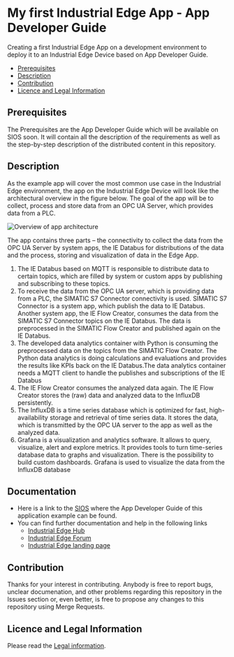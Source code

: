 # My first Industrial Edge App - App Developer Guide

Creating a first Industrial Edge App on a development environment to deploy it to an Industrial Edge Device based on App Developer Guide.

- [Prerequisites](#prerequisites)
- [Description](#description)
- [Contribution](#contribution)
- [Licence and Legal Information](#licence-and-legal-information)

## Prerequisites

The Prerequisites are the App Developer Guide which will be available on SIOS soon. It will contain all the description of the requirements as well as the step-by-step description of the distributed content in this repository.

## Description

As the example app will cover the most common use case in the Industrial Edge environment, the app on the Industrial Edge Device will look like the architectural overview in the figure below. The goal of the app will be to collect, process and store data from an OPC UA Server, which provides data from a PLC.

![Overview of app architecture](./docs/Picture_5_3_Architecture_IED.png)

The app contains three parts – the connectivity to collect the data from the OPC UA Server by system apps, the IE Databus for distributions of the data and the process, storing and visualization of data in the Edge App.

1. The IE Databus based on MQTT is responsible to distribute data to certain topics, which are filled by system or custom apps by publishing and subscribing to these topics.
2. To receive the data from the OPC UA server, which is providing data from a PLC, the SIMATIC S7 Connector connectivity is used. SIMATIC S7 Connector is a system app, which publish the data to IE Databus. Another system app, the IE Flow Creator, consumes the data from the SIMATIC S7 Connector topics on the IE Databus. The data is preprocessed in the SIMATIC Flow Creator and published again on the IE Databus.
3. The developed data analytics container with Python is consuming the preprocessed data on the topics from the SIMATIC Flow Creator. The Python data analytics is doing calculations and evaluations and provides the results like KPIs back on the IE Databus.The data analytics container needs a MQTT client to handle the publishes and subscriptions of the IE Databus
4. The IE Flow Creator consumes the analyzed data again. The IE Flow Creator stores the (raw) data and analyzed data to the InfluxDB persistently.
5. The InfluxDB is a time series database which is optimized for fast, high-availability storage and retrieval of time series data. It stores the data, which is transmitted by the OPC UA server to the app as well as the analyzed data.
6. Grafana is a visualization and analytics software. It allows to query, visualize, alert and explore metrics. It provides tools to turn time-series database data to graphs and visualization. There is the possibility to build custom dashboards. Grafana is used to visualize the data from the InfluxDB database

## Documentation

- Here is a link to the [SIOS](https://support.industry.siemens.com/cs/sc?lc=de-WW) where the App Developer Guide of this application example can be found.
- You can find further documentation and help in the following links
  - [Industrial Edge Hub](https://iehub.eu1.edge.siemens.cloud/#/documentation)
  - [Industrial Edge Forum](https://www.siemens.com/industrial-edge-forum)
  - [Industrial Edge landing page](http://siemens.com/industrial-edge)
  
## Contribution

Thanks for your interest in contributing. Anybody is free to report bugs, unclear documenation, and other problems regarding this repository in the Issues section or, even better, is free to propose any changes to this repository using Merge Requests.

## Licence and Legal Information

Please read the [Legal information](LICENSE.md).
